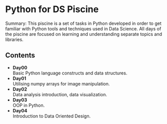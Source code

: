 # Python for DS Piscine

Summary: This piscine is a set of tasks in Python developed in order to get familiar with Python tools and techniques used in Data Science. All days of the piscine are focused on learning and understanding separate topics and libraries. 

## Contents
- **Day00**  
    Basic Python language constructs and data structures.  
- **Day01**  
    Utilising numpy arrays for image manipulation. 
- **Day02**  
    Data analysis introduction, data visualization. 
- **Day03**  
    OOP in Python.  
- **Day04**  
    Introduction to Data Oriented Design.  
